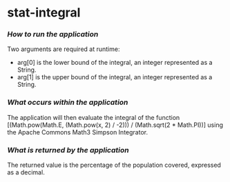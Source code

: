 # stat-integral

### _How to run the application_
Two arguments are required at runtime:
* arg[0] is the lower bound of the integral, an integer represented as a String.
* arg[1] is the upper bound of the integral, an integer represented as a String.

### _What occurs within the application_
The application will then evaluate the integral of the function
[(Math.pow(Math.E, (Math.pow(x, 2) / -2))) / (Math.sqrt(2 * Math.PI))]
using the Apache Commons Math3 Simpson Integrator.

### _What is returned by the application_
The returned value is the percentage of the population covered, expressed as a decimal.
